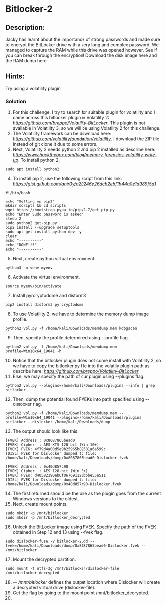 # Bitlocker-2
## Description:
Jacky has learnt about the importance of strong passwords and made sure to encrypt the BitLocker drive with a very long and complex password. We managed to capture the RAM while this drive was opened however. See if you can break through the encryption!
Download the disk image here and the RAM dump here

## Hints:
Try using a volatility plugin

### Solution
1. For this challenge, I try to search for suitable plugin for volatility and I came across this bitlocker plugin in Volatility 2: _https://github.com/breppo/Volatility-BitLocker_. This plugin is not available in Volatility 3, so we will be using Volatility 2 for this challenge.
2. The Volatility framework can be download here: _https://github.com/volatilityfoundation/volatility_. I download the ZIP file instead of git clone it due to some errors.
3. Next, Volatility 2 needs python 2 and pip 2 installed as describe here: _https://www.hackthebox.com/blog/memory-forensics-volatility-write-up_. To install python 2,
```
sudo apt install python2
```
4. To install pip 2, use the following script from this link: _https://gist.github.com/anir0y/a20246e26dcb2ebf1b44a0e1d989f5d1_
```
#!/bin/bash

echo "Setting up pip2"
mkdir scripts && cd scripts
wget https://bootstrap.pypa.io/pip/2.7/get-pip.py
echo "Enter Sudo password is asked"
sleep 2
sudo python2 get-pip.py
pip2 install --upgrade setuptools
sudo apt-get install python-dev -y 
clear
echo "----------"
echo "DONE!!!"
echo "----------"
```
5. Next, create python virtual environment.
```
python3 -m venv myenv
```
6. Activate the virtual environment.
```
source myenv/bin/activate
```
7. Install pyrcryptodome and distorm3
```
pip2 install distorm3 pyrcryptodome
```
8. To use Volatility 2, we have to determine the memory dump image profile.
```
python2 vol.py -f /home/kali/Downloads/memdump.mem kdbgscan
```
9. Then, specify the profile determined using --profile flag.
```
python2 vol.py -f /home/kali/Downloads/memdump.mem --profile=Win10x64_19041 -h
```
10. Notice that the bitlocker plugin does not come install with Volatility 2, so we have to copy the bitlocker.py file into the volatily plugin path as describe here: _https://github.com/breppo/Volatility-BitLocker_
11. Else, we may specify the path of our plugin using --plugins flag.
```
python2 vol.py --plugins=/home/kali/Downloads/plugins --info | grep bitlocker
```
12. Then, dump the potential found FVEKs into path specified using --dislocker flag.
```
python2 vol.py -f /home/kali/Downloads/memdump.mem --profile=Win10x64_19041 --plugins=/home/kali/Downloads/plugins bitlocker --dislocker /home/kali/Downloads/dump
```
13. The output should look like this:
```
[FVEK] Address : 0x8087865bead0
[FVEK] Cipher  : AES-XTS 128 bit (Win 10+)
[FVEK] FVEK: 4f79d4a00d5e9b25965b89581a6a599c
[DISL] FVEK for Dislocker dumped to file: /home/kali/Downloads/dump/0x8087865bead0-Dislocker.fvek

[FVEK] Address : 0x40d857c90
[FVEK] Cipher  : AES 128-bit (Win 8+)
[FVEK] FVEK: d40582190eb6f067691120bbbe55e511
[DISL] FVEK for Dislocker dumped to file: /home/kali/Downloads/dump/0x40d857c90-Dislocker.fvek
```
14. The first returned should be the one as the plugin goes from the current Windows versions to the oldest.
15. Next, create mount points.
```
sudo mkdir -p /mnt/bitlocker
sudo mkdir -p /mnt/bitlocker_decrypted
```
16. Unlock the BitLocker image using FVEK. Specify the path of the FVEK obtained in Step 12 and 13 using --fvek flag.
```
sudo dislocker-fuse -V bitlocker-2.dd --fvek=/home/kali/Downloads/dump/0x8087865bead0-Dislocker.fvek -- /mnt/bitlocker
```
17. Mount the decrypted partition.
```
sudo mount -t ntfs-3g /mnt/bitlocker/dislocker-file /mnt/bitlocker_decrypted
```
18. _-- /mnt/bitlocker_ defines the output location where Dislocker will create a decrypted virtual drive (dislocker-file).
19. Get the flag by going to the mount point /mnt/bitlocker_decrypted.
20. 
